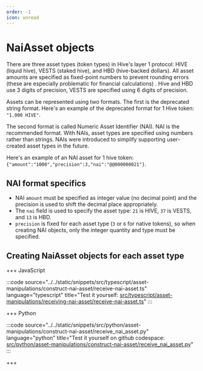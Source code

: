 ```yaml
---
order: -1
icon: unread
---
```


# NaiAsset objects

There are three asset types (token types) in Hive's layer 1 protocol: HIVE (liquid hive), VESTS (staked hive), and HBD (hive-backed dollars). All asset amounts are specified as fixed-point numbers to prevent rounding errors (these are especially problematic for financial calculations) . Hive and HBD use 3 digits of precision, VESTS are specified using 6 digits of precision.

Assets can be represented using two formats. The first is the deprecated string format. Here's an example of the deprecated format for 1 Hive token: `"1.000 HIVE"`.

The second format is called Numeric Asset Identifier (NAI). NAI is the recommended format. With NAIs, asset types are specified using numbers rather than strings. NAIs were introduced to simplify supporting user-created asset types in the future.

Here's an example of an NAI asset for 1 hive token: `{"amount":"1000","precision":3,"nai":"@@000000021"}`.

## NAI format specifics

* NAI `amount` must be specified as integer value (no decimal point) and the precision is used to shift the decimal place appropriately.
* The `nai` field is used to specify the asset type: `21` is HIVE, `37` is VESTS, and `13` is HBD.
* `precision` is fixed for each asset type (`3` or `6` for native tokens), so when creating NAI objects, only the integer quantity and type must be specified.

## Creating NaiAsset objects for each asset type

+++ JavaScript

:::code source="../../static/snippets/src/typescript/asset-manipulations/construct-nai-asset/receive-nai-asset.ts" language="typescript" title="Test it yourself: [src/typescript/asset-manipulations/receiving-nai-asset/receive-nai-asset.ts](https://stackblitz.com/github/openhive-network/wax-doc-snippets?file=src%2Ftypescript%2Fasset-manipulations%2Fconstruct-nai-asset%2Freceive-nai-asset.ts&startScript=test-asset-manipulations-receiving-nai-asset-receive-nai-asset)" :::

+++ Python

:::code source="../../static/snippets/src/python/asset-manipulations/construct-nai-asset/receive_nai_asset.py" language="python" title="Test it yourself on github codespace: [src/python/asset-manipulations/construct-nai-asset/receive_nai_asset.py](https://github.com/codespaces/new?repo=openhive-network/wax-doc-snippets&ref=main&file=workspaces/wax-doc-snippets/src/python/asset-manipulations/construct-nai-asset/receive_nai_asset.py)" :::

+++
